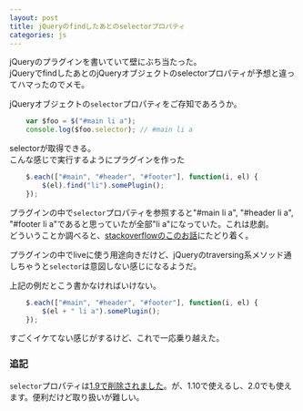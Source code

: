 ```yaml
---
layout: post
title: jQueryのfindしたあとのselectorプロパティ
categories: js
---
```

jQueryのプラグインを書いていて壁にぶち当たった。  
jQueryでfindしたあとのjQueryオブジェクトのselectorプロパティが予想と違ってハマったのでメモ。

jQueryオブジェクトの`selector`プロパティをご存知であろうか。

``` javascript
	var $foo = $("#main li a");
	console.log($foo.selector);	// #main li a
```

selectorが取得できる。  
こんな感じで実行するようにプラグインを作った

``` javascript
	$.each(["#main", "#header", "#footer"], function(i, el) {
		$(el).find("li").somePlugin();
	});
```

プラグインの中で`selector`プロパティを参照すると"#main li a", "#header li a", "#footer li a"であると思っていたが全部"li a"になっていた。これは悲劇。  
どういうことか調べると、[stackoverflowのこのお話](http://stackoverflow.com/questions/12426622/why-does-the-selector-property-in-jquery-not-store-a-valid-selector-value)にたどり着く。  

プラグインの中でliveに使う用途向きだけど、jQueryのtraversing系メソッド通しちゃうと`selector`は意図しない感じになるようだ。

上記の例だとこう書かなければいけない。

``` javascript
	$.each(["#main", "#header", "#footer"], function(i, el) {
		$(el + " li a").somePlugin();
	});
```

すごくイケてない感じがするけど、これで一応乗り越えた。

### 追記
`selector`プロパティは[1.9で削除されました](http://api.jquery.com/selector/)。が、1.10で使えるし、2.0でも使えます。便利だけど取り扱いが難しい。
